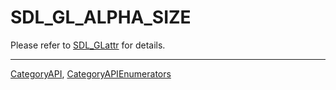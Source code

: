 # SDL_GL_ALPHA_SIZE

Please refer to [SDL_GLattr](SDL_GLattr) for details.

----
[CategoryAPI](CategoryAPI), [CategoryAPIEnumerators](CategoryAPIEnumerators)

